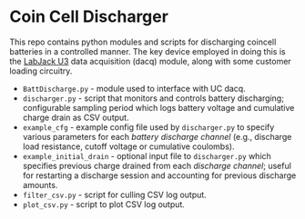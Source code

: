 # Coin Cell Discharger #

This repo contains python modules and scripts for discharging coincell batteries in a controlled manner. The key device employed in doing this is the [LabJack U3](https://labjack.com/products/u3) data acquisition (dacq) module, along with some customer loading circuitry.

* `BattDischarge.py` - module used to interface with UC dacq.
* `discharger.py` - script that monitors and controls battery discharging; configurable sampling period which logs battery voltage and cumulative charge drain as CSV output.
* `example_cfg` - example config file used by `discharger.py` to specify various parameters for each _battery discharge channel_ (e.g., discharge load resistance, cutoff voltage or cumulative coulombs).
* `example_initial_drain` - optional input file to `discharger.py` which specifies previous charge drained from each _discharge channel_; useful for restarting a discharge session and accounting for previous discharge amounts.
* `filter_csv.py` - script for culling CSV log output.
* `plot_csv.py` - script to plot CSV log output.

